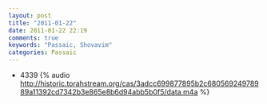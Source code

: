 ```yaml
---
layout: post
title: "2011-01-22"
date: 2011-01-22 22:19
comments: true
keywords: "Passaic, Shovavim" 
categories: Passaic 
---
```


 * 4339 {% audio http://historic.torahstream.org/cas/3adcc699877895b2c68056924978989a11392cd7342b3e865e8b6d94abb5b0f5/data.m4a %}

